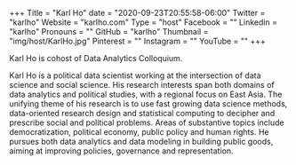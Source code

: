 +++
Title = "Karl Ho"
date = "2020-09-23T20:55:58-06:00"
Twitter = "karlho"
Website = "karlho.com"
Type = "host"
Facebook = ""
Linkedin = "karlho"
Pronouns = ""
GitHub = "karlho"
Thumbnail = "img/host/KarlHo.jpg"
Pinterest = ""
Instagram = ""
YouTube = ""
+++

Karl Ho is cohost of Data Analytics Colloquium.

Karl Ho is a political data scientist working at the intersection of data science and social science. His research interests span both domains of data analytics and political studies, with a regional focus on East Asia. The unifying theme of his research is to use fast growing data science methods, data-oriented research design and statistical computing to decipher and prescribe social and political problems. Areas of substantive topics include democratization, political economy, public policy and human rights. He pursues both data analytics and data modeling in building public goods, aiming at improving policies, governance and representation.
